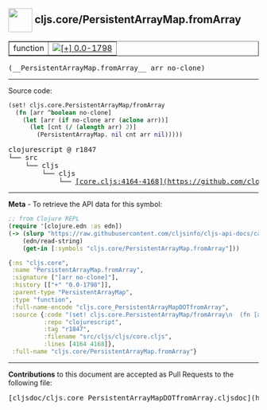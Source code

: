## <img width="48px" valign="middle" src="http://i.imgur.com/Hi20huC.png"> cljs.core/PersistentArrayMap.fromArray

 <table border="1">
<tr>

<td>function</td>
<td><a href="https://github.com/cljsinfo/cljs-api-docs/tree/0.0-1798"><img valign="middle" alt="[+] 0.0-1798" src="https://img.shields.io/badge/+-0.0--1798-lightgrey.svg"></a> </td>
</tr>
</table>

 <samp>
(__PersistentArrayMap.fromArray__ arr no-clone)<br>
</samp>

---





Source code:

```clj
(set! cljs.core.PersistentArrayMap/fromArray
  (fn [arr ^boolean no-clone]
    (let [arr (if no-clone arr (aclone arr))] 
      (let [cnt (/ (alength arr) 2)]
        (PersistentArrayMap. nil cnt arr nil)))))
```

 <pre>
clojurescript @ r1847
└── src
    └── cljs
        └── cljs
            └── <ins>[core.cljs:4164-4168](https://github.com/clojure/clojurescript/blob/r1847/src/cljs/cljs/core.cljs#L4164-L4168)</ins>
</pre>


---

__Meta__ - To retrieve the API data for this symbol:

```clj
;; from Clojure REPL
(require '[clojure.edn :as edn])
(-> (slurp "https://raw.githubusercontent.com/cljsinfo/cljs-api-docs/catalog/cljs-api.edn")
    (edn/read-string)
    (get-in [:symbols "cljs.core/PersistentArrayMap.fromArray"]))
```

```clj
{:ns "cljs.core",
 :name "PersistentArrayMap.fromArray",
 :signature ["[arr no-clone]"],
 :history [["+" "0.0-1798"]],
 :parent-type "PersistentArrayMap",
 :type "function",
 :full-name-encode "cljs.core_PersistentArrayMapDOTfromArray",
 :source {:code "(set! cljs.core.PersistentArrayMap/fromArray\n  (fn [arr ^boolean no-clone]\n    (let [arr (if no-clone arr (aclone arr))] \n      (let [cnt (/ (alength arr) 2)]\n        (PersistentArrayMap. nil cnt arr nil)))))",
          :repo "clojurescript",
          :tag "r1847",
          :filename "src/cljs/cljs/core.cljs",
          :lines [4164 4168]},
 :full-name "cljs.core/PersistentArrayMap.fromArray"}

```

---

__Contributions__ to this document are accepted as Pull Requests to the following file:

 <pre>
[cljsdoc/cljs.core_PersistentArrayMapDOTfromArray.cljsdoc](https://github.com/cljsinfo/cljs-api-docs/blob/master/cljsdoc/cljs.core_PersistentArrayMapDOTfromArray.cljsdoc)
</pre>

